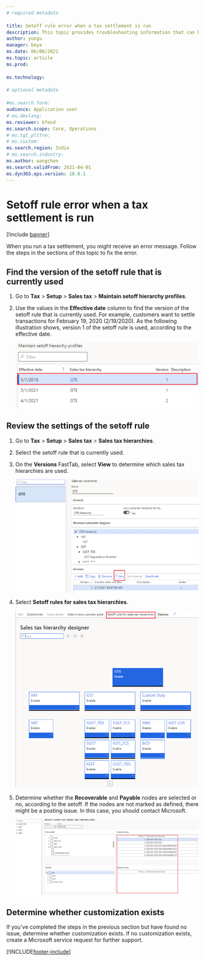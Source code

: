 ```yaml
---
# required metadata

title: Setoff rule error when a tax settlement is run
description: This topic provides troubleshooting information that can help fix the setoff rule error that might occur during tax settlement.
author: yungu
manager: beya
ms.date: 06/08/2021
ms.topic: article
ms.prod: 

ms.technology: 

# optional metadata

#ms.search.form:
audience: Application user
# ms.devlang: 
ms.reviewer: kfend
ms.search.scope: Core, Operations
# ms.tgt_pltfrm: 
# ms.custom: 
ms.search.region: India
# ms.search.industry: 
ms.author: wangchen
ms.search.validFrom: 2021-04-01
ms.dyn365.ops.version: 10.0.1
---
```


# Setoff rule error when a tax settlement is run

[!include [banner](../includes/banner.md)]

When you run a tax settlement, you might receive an error message. Follow the steps in the sections of this topic to fix the error.

## Find the version of the setoff rule that is currently used

1. Go to **Tax** \> **Setup** \> **Sales tax** \> **Maintain setoff hierarchy profiles**.
2. Use the values in the **Effective date** column to find the version of the setoff rule that is currently used. For example, customers want to settle transactions for February 19, 2020 (2/19/2020). As the following illustration shows, version 1 of the setoff rule is used, according to the effective date.

    [![Current version of the setoff rule on the Setoff hierarchy profiles page.](./media/setoff-rule-error-Picture01.png)](./media/setoff-rule-error-Picture01.png)

## Review the settings of the setoff rule

1. Go to **Tax** \> **Setup** \> **Sales tax** \> **Sales tax hierarchies**.
2. Select the setoff rule that is currently used.
3. On the **Versions** FastTab, select **View** to determine which sales tax hierarchies are used.

    [![View button on the Versions FastTab of the Sales tax hierarchies page.](./media/setoff-rule-error-Picture1.png)](./media/setoff-rule-error-Picture1.png)

3. Select **Setoff rules for sales tax hierarchies**.

    [![Setoff rules for sales tax hierarchies button on the Sales tax hierarchies designer page.](./media/setoff-rule-error-Picture2.png)](./media/setoff-rule-error-Picture2.png)

4. Determine whether the **Recoverable** and **Payable** nodes are selected or no, according to the setoff. If the nodes are not marked as defined, there might be a posting issue. In this case, you should contact Microsoft. 

    [![Recoverable and Payable nodes on the Setoff rules for sales tax hierarchies page.](./media/setoff-rule-error-Picture3.png)](./media/setoff-rule-error-Picture3.png)

## Determine whether customization exists

If you've completed the steps in the previous section but have found no issue, determine whether customization exists. If no customization exists, create a Microsoft service request for further support.

[!INCLUDE[footer-include](../../includes/footer-banner.md)]
